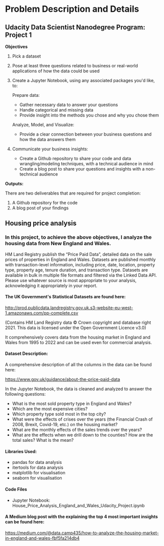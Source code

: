 # Problem Description and Details
## Udacity Data Scientist Nanodegree Program: Project 1

**Objectives**
1) Pick a dataset
2) Pose at least three questions related to business or real-world applications of how the data could be used
3) Create a Jupyter Notebook, using any associated packages you'd like, to:

    Prepare data:

    - Gather necessary data to answer your questions
    - Handle categorical and missing data
    - Provide insight into the methods you chose and why you chose them
        
    Analyze, Model, and Visualize:
    
    - Provide a clear connection between your business questions and how the data answers them

4) Communicate your business insights:
    - Create a Github repository to share your code and data wrangling/modeling techniques, with a technical audience in mind
    - Create a blog post to share your questions and insights with a non-technical audience

**Outputs:**

There are two deliverables that are required for project completion:
1. A Github repository for the code
2. A blog post of your findings


## Housing price analysis

### In this project, to achieve the above objectives, I analyze the housing data from New England and Wales.

HM Land Registry publish the “Price Paid Data”, detailed data on the sale prices of properties in England and Wales. Datasets are published monthly with transaction-level information, including price, date, location, property type, property age, tenure duration, and transaction type. 
Datasets are available in bulk in multiple file formats and filtered via the Linked Data API. Please use whatever source is most appropriate to your analysis, acknowledging it appropriately in your report.

#### The UK Government's Statistical Datasets are found here:

http://prod.publicdata.landregistry.gov.uk.s3-website-eu-west-1.amazonaws.com/pp-complete.csv

(Contains HM Land Registry data © Crown copyright and database right 2021. This data is licensed under the Open Government Licence v3.0)

It comprehensively covers data from the housing market in England and Wales from 1995 to 2022 and can be used even for commercial analysis.

#### Dataset Description:
A comprehensive description of all the columns in the data can be found here:

https://www.gov.uk/guidance/about-the-price-paid-data

In the Jupyter Notebook, the data is cleaned and analyzed to answer the following questions:

- What is the most sold property type in England and Wales?
- Which are the most expensive cities?
- Which property type sold most in the top city?
- What were the effects of crises over the years (the Financial Crash of 2008, Brexit, Covid-19, etc.) on the housing market?
- What are the monthly effects of the sales trends over the years?
- What are the effects when we drill down to the counties? How are the total sales? What is the mean?

#### Libraries Used:
- pandas for data analysis
- itertools for data analysis
- matplotlib for visualisation
- seaborn for visualisation

#### Code Files
- Jupyter Notebook: House_Price_Analysis_England_and_Wales_Udacity_Project.ipynb

#### A Medium blog post with the explaining the top 4 most important insights can be found here:

https://medium.com/@data.camp435/how-to-analyze-the-housing-market-in-england-and-wales-fbf5fa214db4

